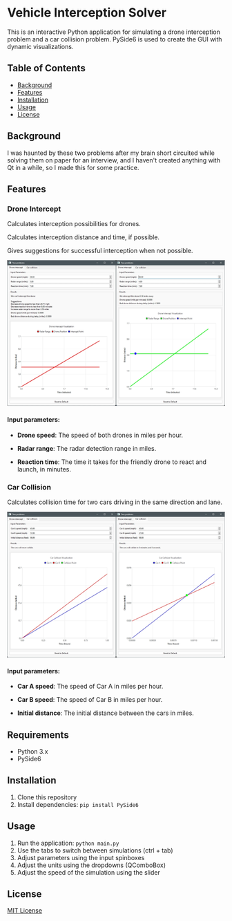 # Vehicle Interception Solver

This is an interactive Python application for simulating a drone interception problem and a car collision problem. PySide6 is used to create the GUI with dynamic visualizations.

## Table of Contents

- [Background](#background)
- [Features](#features)
- [Installation](#installation)
- [Usage](#usage)
- [License](#license)

## Background

I was haunted by these two problems after my brain short circuited while solving them on paper for an interview, and I haven't created anything with Qt in a while, so I made this for some practice.

## Features

### Drone Intercept

Calculates interception possibilities for drones.

Calculates interception distance and time, if possible.

Gives suggestions for successful interception when not possible.

![](assets/screenshot-drone-intercept.webp)

#### Input parameters: 

  - **Drone speed**: The speed of both drones in miles per hour.

  - **Radar range**: The radar detection range in miles.

  - **Reaction time**: The time it takes for the friendly drone to react and launch, in minutes.

### Car Collision

Calculates collision time for two cars driving in the same direction and lane.

![](assets/screenshot-car-collision.webp)

#### Input parameters:

  - **Car A speed**: The speed of Car A in miles per hour.

  - **Car B speed**: The speed of Car B in miles per hour.

  - **Initial distance**: The initial distance between the cars in miles.

## Requirements
- Python 3.x
- PySide6

## Installation

1. Clone this repository
2. Install dependencies: `pip install PySide6`

## Usage

1. Run the application: `python main.py`
2. Use the tabs to switch between simulations (ctrl + tab)
3. Adjust parameters using the input spinboxes
4. Adjust the units using the dropdowns (QComboBox)
5. Adjust the speed of the simulation using the slider

## License

[MIT License](LICENSE)
